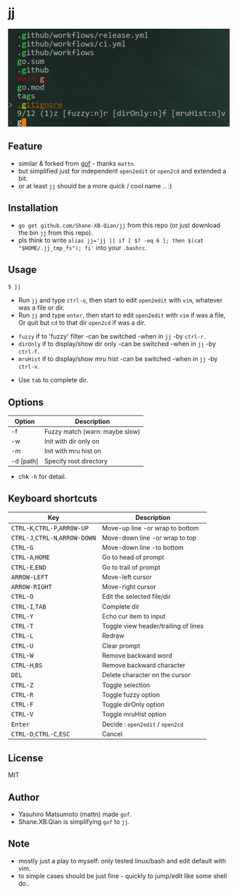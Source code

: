 # jj

![screenshot](https://github.com/Shane-XB-Qian/jj/blob/master/screenshot.png)

## Feature

* similar & forked from [gof](https://github.com/mattn/gof.git) - thanks `mattn`.
* but simplified just for independent `open2edit` or `open2cd` and extended a bit.
* or at least `jj` should be a more quick / cool name .. :)

## Installation

- `go get github.com/Shane-XB-Qian/jj` from this repo (or just download the bin `jj` from this repo).
- pls think to write `alias jj='jj || if [ $? -eq 6 ]; then $(cat "$HOME/.jj_tmp_fs"); fi'` into your `.bashrc`.

## Usage

```sh
$ jj
```

* Run `jj` and type `ctrl-o`, then start to edit `open2edit` with `vim`, whatever was a file or dir.
* Run `jj` and type `enter`, then start to edit `open2edit` with `vim` if was a file, Or quit but `cd` to that dir `open2cd` if was a dir.

- `fuzzy`   if to 'fuzzy' filter        -can be switched -when in `jj` -by `ctrl-r`.
- `dirOnly` if to display/show dir only -can be switched -when in `jj` -by `ctrl-f`.
- `mruHist` if to display/show mru hist -can be switched -when in `jj` -by `ctrl-v`.

* Use `tab` to complete dir.

## Options

|Option        |Description                      |
|--------------|---------------------------------|
|-f            |Fuzzy match (warn: maybe slow)   |
|-w            |Init with dir only on            |
|-m            |Init with mru hist on            |
|-d [path]     |Specify root directory           |

- chk `-h` for detail.

## Keyboard shortcuts

|Key                                                      |Description                         |
|---------------------------------------------------------|------------------------------------|
|<kbd>CTRL-K</kbd>,<kbd>CTRL-P</kbd>,<kbd>ARROW-UP</kbd>  |Move-up   line -or wrap to bottom   |
|<kbd>CTRL-J</kbd>,<kbd>CTRL-N</kbd>,<kbd>ARROW-DOWN</kbd>|Move-down line -or wrap to top      |
|<kbd>CTRL-G</kbd>                                        |Move-down line -to bottom           |
|<kbd>CTRL-A</kbd>,<kbd>HOME</kbd>                        |Go to head of prompt                |
|<kbd>CTRL-E</kbd>,<kbd>END</kbd>                         |Go to trail of prompt               |
|<kbd>ARROW-LEFT</kbd>                                    |Move-left cursor                    |
|<kbd>ARROW-RIGHT</kbd>                                   |Move-right cursor                   |
|<kbd>CTRL-O</kbd>                                        |Edit the selected file/dir          |
|<kbd>CTRL-I</kbd>,<kbd>TAB</kbd>                         |Complete dir                        |
|<kbd>CTRL-Y</kbd>                                        |Echo cur item to input              |
|<kbd>CTRL-T</kbd>                                        |Toggle view header/trailing of lines|
|<kbd>CTRL-L</kbd>                                        |Redraw                              |
|<kbd>CTRL-U</kbd>                                        |Clear prompt                        |
|<kbd>CTRL-W</kbd>                                        |Remove backward word                |
|<kbd>CTRL-H</kbd>,<kbd>BS</kbd>                          |Remove backward character           |
|<kbd>DEL</kbd>                                           |Delete character on the cursor      |
|<kbd>CTRL-Z</kbd>                                        |Toggle selection                    |
|<kbd>CTRL-R</kbd>                                        |Toggle fuzzy option                 |
|<kbd>CTRL-F</kbd>                                        |Toggle dirOnly option               |
|<kbd>CTRL-V</kbd>                                        |Toggle mruHist option               |
|<kbd>Enter</kbd>                                         |Decide : `open2edit` / `open2cd`    |
|<kbd>CTRL-D</kbd>,<kbd>CTRL-C</kbd>,<kbd>ESC</kbd>       |Cancel                              |

## License

MIT

## Author

- Yasuhiro Matsumoto (mattn) made `gof`.
- Shane.XB.Qian is simplifying `gof` to `jj`.

## Note

- mostly just a play to myself: only tested linux/bash and edit default with vim.
- to simple cases should be just fine - quickly to jump/edit like some shell do..
